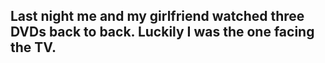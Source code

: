 ## Last night me and my girlfriend watched three DVDs back to back. Luckily I was the one facing the TV.